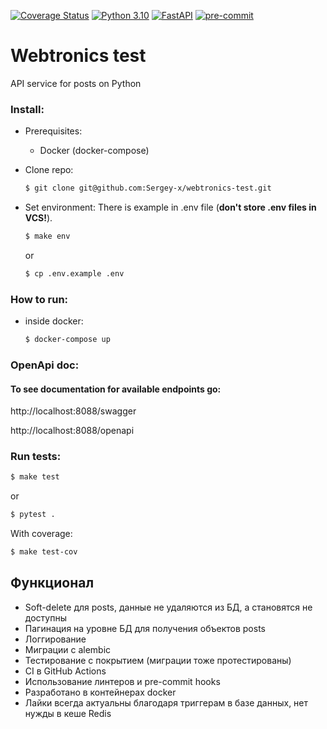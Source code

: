 [![Coverage Status](https://coveralls.io/repos/github/Sergey-x/webtronics-test/badge.svg)](https://coveralls.io/github/Sergey-x/webtronics-test)
[![Python 3.10](https://img.shields.io/badge/python-3.10-blue.svg)](https://www.python.org/downloads/release/python-3100/)
[![FastAPI](https://img.shields.io/badge/FastAPI-0.95.2-009688.svg?style=flat&logo=FastAPI&logoColor=white)](https://fastapi.tiangolo.com)
[![pre-commit](https://img.shields.io/badge/pre--commit-enabled-brightgreen?logo=pre-commit&logoColor=white)](https://github.com/pre-commit/pre-commit)

Webtronics test
======================

API service for posts on Python

### Install:
* Prerequisites:
    * Docker (docker-compose)

* Clone repo:
    ```bash
    $ git clone git@github.com:Sergey-x/webtronics-test.git
    ```

* Set environment:
    There is example in .env file (**don't store .env files in VCS!**).
    ```bash
    $ make env
    ```
  
    or

    ```bash
    $ cp .env.example .env
    ```

### How to run:
* inside docker:
    ```bash
    $ docker-compose up
    ```

### OpenApi doc:
#### To see documentation for available endpoints go:
http://localhost:8088/swagger

http://localhost:8088/openapi


### Run tests:
```bash
$ make test
```

or 

```bash
$ pytest .
```

With coverage:

```bash
$ make test-cov
```

## Функционал

* Soft-delete для posts, данные не удаляются из БД, а становятся не доступны
* Пагинация на уровне БД для получения объектов posts
* Логгирование
* Миграции с alembic
* Тестирование с покрытием (миграции тоже протестированы)
* CI в GitHub Actions
* Использование линтеров и pre-commit hooks
* Разработано в контейнерах docker
* Лайки всегда актуальны благодаря триггерам в базе данных, нет нужды в кеше Redis
